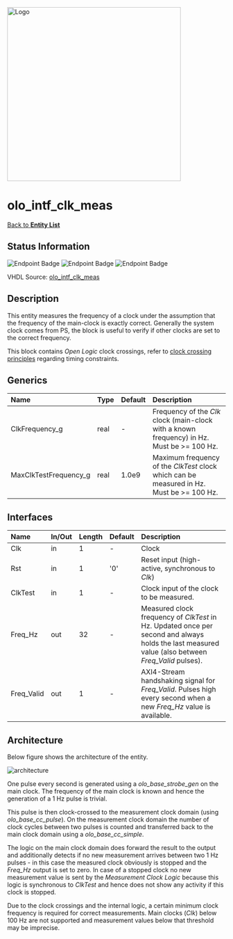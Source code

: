<img src="../Logo.png" alt="Logo" width="400">

# olo_intf_clk_meas

[Back to **Entity List**](../EntityList.md)

## Status Information

![Endpoint Badge](https://img.shields.io/endpoint?url=https://storage.googleapis.com/open-logic-badges/coverage/olo_intf_clk_meas.json?cacheSeconds=0)
![Endpoint Badge](https://img.shields.io/endpoint?url=https://storage.googleapis.com/open-logic-badges/branches/olo_intf_clk_meas.json?cacheSeconds=0)
![Endpoint Badge](https://img.shields.io/endpoint?url=https://storage.googleapis.com/open-logic-badges/issues/olo_intf_clk_meas.json?cacheSeconds=0)

VHDL Source: [olo_intf_clk_meas](../../src/intf/vhdl/olo_intf_clk_meas.vhd)

## Description

This entity measures the frequency of a clock under the assumption that the frequency of the main-clock is exactly
correct. Generally the system clock comes from PS, the block is useful to verify if other clocks are set to the correct
frequency.

This block contains _Open Logic_ clock crossings, refer to
[clock crossing principles](../base/clock_crossing_principles.md) regarding timing constraints.

## Generics

| Name                  | Type | Default | Description                                                  |
| :-------------------- | :--- | ------- | :----------------------------------------------------------- |
| ClkFrequency_g        | real | -       | Frequency of the _Clk_ clock (main-clock with a known frequency) in Hz.<br />Must be >= 100 Hz. |
| MaxClkTestFrequency_g | real | 1.0e9   | Maximum frequency of the _ClkTest_ clock which can be measured in Hz.<br />Must be >= 100 Hz. |

## Interfaces

| Name       | In/Out | Length | Default | Description                                                  |
| :--------- | :----- | :----- | ------- | :----------------------------------------------------------- |
| Clk        | in     | 1      | -       | Clock                                                        |
| Rst        | in     | 1      | '0'     | Reset input (high-active, synchronous to _Clk_)              |
| ClkTest    | in     | 1      | -       | Clock input of the clock to be measured.                     |
| Freq_Hz    | out    | 32     | -       | Measured clock frequency of _ClkTest_ in Hz. Updated once per second and always holds the last measured value (also between _Freq_Valid_ pulses). |
| Freq_Valid | out    | 1      | -       | AXI4-Stream handshaking signal for _Freq_Valid_. Pulses high every second when a new _Freq_Hz_ value is available. |

## Architecture

Below figure shows the architecture of the entity.

![architecture](./misc/olo_intf_clk_meas.svg)

One pulse every second is generated using a _olo_base_strobe_gen_ on the main clock. The frequency of the main clock is
known and hence the generation of a 1 Hz pulse is trivial.

This pulse is then clock-crossed to the measurement clock domain (using _olo_base_cc_pulse_). On the measurement clock
domain the number of clock cycles between two pulses is counted and transferred back to the main clock domain using a
_olo_base_cc_simple_.

The logic on the main clock domain does forward the result to the output and additionally detects if no new measurement
arrives between two 1 Hz pulses - in this case the measured clock obviously is stopped and the _Freq_Hz_ output is set
to zero. In case of a stopped clock no new measurement value is sent by the _Measurement Clock Logic_ because this 
logic is synchronous to _ClkTest_ and hence does not show any activity if this clock is stopped.

Due to the clock crossings and the internal logic, a certain minimum clock frequency is required for correct
measurements. Main clocks (_Clk_) below 100 Hz are not supported and measurement values below that threshold may be
imprecise.
